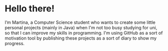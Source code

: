 
# Hello there!
I’m Martina, a Computer Science student who wants to create some little personal projects (mainly in Java) when I'm not too busy studying for uni, so that I can improve my skills in programming.
I'm using GitHub as a sort of motivation tool by publishing these projects as a sort of diary to show my progress.
<!---
MartinaElliCS/MartinaElliCS is a ✨ special ✨ repository because its `README.md` (this file) appears on your GitHub profile.
You can click the Preview link to take a look at your changes.
--->
